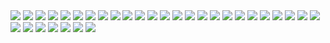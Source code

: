 <div class="my-1">
<img src="https://upload.wikimedia.org/wikipedia/commons/8/87/Vincent_van_Gogh_-_Head_of_a_skeleton_with_a_burning_cigarette_-_Google_Art_Project.jpg">
<img src="https://upload.wikimedia.org/wikipedia/commons/6/60/Ivan_Aivazovsky_-_Ship_on_Stormy_Seas.jpg">
<img src="https://upload.wikimedia.org/wikipedia/commons/3/33/Iv%C3%A1n_el_Terrible_y_su_hijo%2C_por_Ili%C3%A1_Repin.jpg">
<img src="https://upload.wikimedia.org/wikipedia/commons/f/f7/Alexandre_Cabanel_-_Fallen_Angel.jpg">
<img src="https://upload.wikimedia.org/wikipedia/commons/a/a5/Tsunami_by_hokusai_19th_century.jpg">
<img src="https://upload.wikimedia.org/wikipedia/commons/thumb/e/ea/Van_Gogh_-_Starry_Night_-_Google_Art_Project.jpg/2560px-Van_Gogh_-_Starry_Night_-_Google_Art_Project.jpg">
<img src="https://upload.wikimedia.org/wikipedia/commons/5/5b/Michelangelo_-_Creation_of_Adam_%28cropped%29.jpg">
<img src="https://upload.wikimedia.org/wikipedia/commons/b/b9/Caspar_David_Friedrich_-_Wanderer_above_the_sea_of_fog.jpg">
<img src="https://upload.wikimedia.org/wikipedia/commons/thumb/4/49/%22The_School_of_Athens%22_by_Raffaello_Sanzio_da_Urbino.jpg/2560px-%22The_School_of_Athens%22_by_Raffaello_Sanzio_da_Urbino.jpg">
<img src="https://upload.wikimedia.org/wikipedia/commons/thumb/a/a8/Nighthawks_by_Edward_Hopper_1942.jpg/2560px-Nighthawks_by_Edward_Hopper_1942.jpg">
<img src="https://uploads5.wikiart.org/images/salvador-dali/the-face-of-war-1941.jpg!Large.jpg">
<img src="https://arthive.com/res/media/img/oy1200/work/357/453885.webp">
<img src="https://upload.wikimedia.org/wikipedia/commons/f/fd/David_-_Napoleon_crossing_the_Alps_-_Malmaison2.jpg">
<img src="https://upload.wikimedia.org/wikipedia/commons/thumb/7/78/Jan_Matejko%2C_Sta%C5%84czyk.jpg/2560px-Jan_Matejko%2C_Sta%C5%84czyk.jpg">
<img src="https://upload.wikimedia.org/wikipedia/commons/thumb/3/32/Caspar_David_Friedrich_-_Abtei_im_Eichwald_-_Google_Art_Project.jpg/2560px-Caspar_David_Friedrich_-_Abtei_im_Eichwald_-_Google_Art_Project.jpg">
<img src="https://upload.wikimedia.org/wikipedia/commons/thumb/1/15/JEAN_LOUIS_TH%C3%89ODORE_G%C3%89RICAULT_-_La_Balsa_de_la_Medusa_%28Museo_del_Louvre%2C_1818-19%29.jpg/2560px-JEAN_LOUIS_TH%C3%89ODORE_G%C3%89RICAULT_-_La_Balsa_de_la_Medusa_%28Museo_del_Louvre%2C_1818-19%29.jpg">
<img src="https://upload.wikimedia.org/wikipedia/commons/thumb/8/8c/David_-_The_Death_of_Socrates.jpg/2560px-David_-_The_Death_of_Socrates.jpg">
<img src="https://upload.wikimedia.org/wikipedia/commons/thumb/0/0e/Newton-WilliamBlake.jpg/2560px-Newton-WilliamBlake.jpg">
<img src="https://mdl.artvee.com/sftb/404222mt.jpg">
<img src="https://upload.wikimedia.org/wikipedia/commons/thumb/6/6b/Arthur_Schopenhauer_Portrait_by_Ludwig_Sigismund_Ruhl_1815.jpeg/801px-Arthur_Schopenhauer_Portrait_by_Ludwig_Sigismund_Ruhl_1815.jpeg">
<img src="https://upload.wikimedia.org/wikipedia/commons/b/b1/Jean-L%C3%A9on_G%C3%A9r%C3%B4me_-_Diogenes_-_Walters_37131.jpg">
<img src="https://upload.wikimedia.org/wikipedia/commons/thumb/2/25/Sir_Peter_Paul_Rubens_-_Daniel_in_the_Lions%27_Den_-_Google_Art_Project.jpg/2560px-Sir_Peter_Paul_Rubens_-_Daniel_in_the_Lions%27_Den_-_Google_Art_Project.jpg">
<img src="https://upload.wikimedia.org/wikipedia/commons/8/8d/Flaming_June%2C_by_Frederic_Lord_Leighton_%281830-1896%29.jpg">
<img src="https://upload.wikimedia.org/wikipedia/commons/0/06/Jove_decadent.jpg">
<img src="https://uploads2.wikiart.org/images/edvard-munch/the-scream-1910(1).jpg">
<img src="https://upload.wikimedia.org/wikipedia/commons/0/0b/Pietro_da_Cortona_-_Battle_of_Alexander_versus_Darius_-_Google_Art_Project.jpg">
<img src="https://upload.wikimedia.org/wikipedia/commons/9/93/Siege-alesia-vercingetorix-jules-cesar.jpg"a>
<img src="https://upload.wikimedia.org/wikipedia/commons/7/70/The_Black_Prince_of_Crecy.jpg">
<img src="https://4kwallpapers.com/images/wallpapers/alucard-artwork-3840x2160-13796.png">
<img src="https://upload.wikimedia.org/wikipedia/commons/b/b8/Frederich_August_Moritz_Retzsch.jpg">
<img src="https://upload.wikimedia.org/wikipedia/commons/5/5f/Napoleon_Bonaparte_by_Benjamin_Robert_Haydon.jpg">
<img src="https://upload.wikimedia.org/wikipedia/commons/thumb/4/43/Punishment_sisyph.jpg/1804px-Punishment_sisyph.jpg">
</div>
